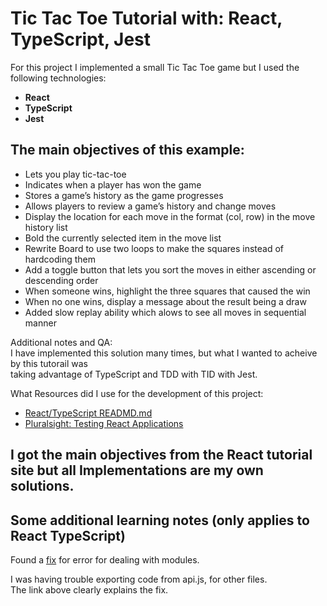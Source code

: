 # Tic Tac Toe Tutorial with: React, TypeScript, Jest

For this project I implemented a small Tic Tac Toe game but I used the following technologies: <br />
- **React**
- **TypeScript**
- **Jest**

## The main objectives of this example:
* Lets you play tic-tac-toe
* Indicates when a player has won the game
* Stores a game’s history as the game progresses
* Allows players to review a game’s history and change moves
* Display the location for each move in the format (col, row) in the move history list
* Bold the currently selected item in the move list
* Rewrite Board to use two loops to make the squares instead of hardcoding them
* Add a toggle button that lets you sort the moves in either ascending or descending order
* When someone wins, highlight the three squares that caused the win
* When no one wins, display a message about the result being a draw
* Added slow replay ability which alows to see all moves in sequential manner


Additional notes and QA: <br />
I have implemented this solution many times, but what I wanted to acheive by this tutorail was <br>
taking advantage of TypeScript and TDD with TID with Jest.


What Resources did I use for the development of this project:
* [React/TypeScript READMD.md](https://github.com/Microsoft/TypeScript-React-Starter
)
* [Pluralsight: Testing React Applications](https://app.pluralsight.com/library/courses/testing-react-applications-jest/table-of-contents)


## I got the main objectives from the React tutorial site but all Implementations are my own solutions.


## Some additional learning notes (only applies to React TypeScript)

Found a [fix](https://github.com/Microsoft/TypeScript/issues/15230#issuecomment-302779021) for error for dealing with modules. 

I was having trouble exporting code from  api.js, for other files.<br />
The link above clearly explains the fix.